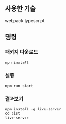 ## 사용한 기술
webpack typescript

## 명령
### 패키지 다운로드
```
npn install
```
### 실행
```
npm run start
```
### 결과보기
```
npm install -g live-server
cd dist
live-server
```



